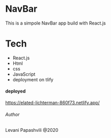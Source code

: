 # NavBar

This is a simpole NavBar app build with React.js

# Tech

- React.js
- Html
- css
- JavaScript
- deployment on tlify

#### deployed

https://elated-lichterman-860f73.netlify.app/

###### Author

Levani Papashvili @2020
